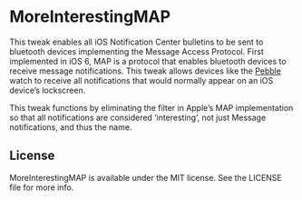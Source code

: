 # MoreInterestingMAP

This tweak enables all iOS Notification Center bulletins to be sent to bluetooth devices implementing the Message Access Protocol. First implemented in iOS 6, MAP is a protocol that enables bluetooth devices to receive message notifications. This tweak allows devices like the [Pebble](http://getpebble.com) watch to receive all notifications that would normally appear on an iOS device’s lockscreen.

This tweak functions by eliminating the filter in Apple’s MAP implementation so that all notifications are considered ‘interesting’, not just Message notifications, and thus the name.

## License

MoreInterestingMAP is available under the MIT license. See the LICENSE file for more info.
